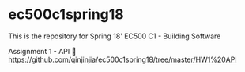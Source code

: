 # ec500c1spring18
This is the repository for Spring 18' EC500 C1 - Building Software

Assignment 1 - API
:link: https://github.com/qinjinjia/ec500c1spring18/tree/master/HW1%20API
